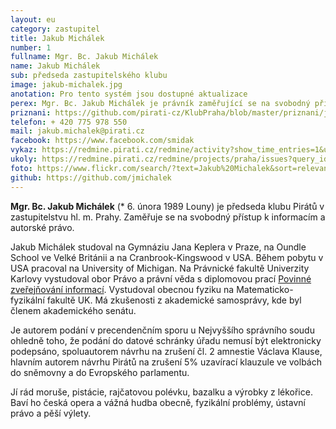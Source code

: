 ```yaml
---
layout: eu
category: zastupitel
title: Jakub Michálek
number: 1
fullname: Mgr. Bc. Jakub Michálek
name: Jakub Michálek
sub: předseda zastupitelského klubu
image: jakub-michalek.jpg
anotation: Pro tento systém jsou dostupné aktualizace
perex: Mgr. Bc. Jakub Michálek je právník zaměřující se na svobodný přístup k informacím a autorské právo, vedle toho vystudoval též obecnou fyziku. Pracuje v pražské advokátní kanceláři. V minulosti organizoval protesty proti ACTA a podal žalobu na Václava Klause za utajování informací o amnestií. 
priznani: https://github.com/pirati-cz/KlubPraha/blob/master/priznani/jakub-michalek.md
telefon: + 420 775 978 550
mail: jakub.michalek@pirati.cz
facebook: https://www.facebook.com/smidak
vykaz: https://redmine.pirati.cz/redmine/activity?show_time_entries=1&user_id=4
ukoly: https://redmine.pirati.cz/redmine/projects/praha/issues?query_id=6
foto: https://www.flickr.com/search/?text=Jakub%20Michalek&sort=relevance&user_id=68741528%40N03
github: https://github.com/jmichalek
---
```


**Mgr. Bc. Jakub Michálek** (* 6. února 1989 Louny) je předseda klubu Pirátů v zastupitelstvu hl. m. Prahy. Zaměřuje se na svobodný přístup k informacím a autorské právo. 

Jakub Michálek studoval na Gymnáziu Jana Keplera v Praze, na Oundle School ve Velké Británii a na Cranbrook-Kingswood v USA. Během pobytu v USA pracoval na University of Michigan. Na Právnické fakultě Univerzity Karlovy vystudoval obor Právo a právní věda s diplomovou prací [Povinné zveřejňování informací](http://www.pirati.cz/_media/lide/diplomka_michalek.pdf). Vystudoval obecnou fyziku na Matematicko-fyzikální fakultě UK. Má zkušenosti z akademické samosprávy, kde byl členem akademického senátu.

Je autorem podání v precendenčním sporu u Nejvyššího správního soudu ohledně toho, že podání do datové schránky úřadu nemusí být elektronicky podepsáno, spoluautorem návrhu na zrušení čl. 2 amnestie Václava Klause, hlavním autorem návrhu Pirátů na zrušení 5% uzavírací klauzule ve volbách do sněmovny a do Evropského parlamentu.

Jí rád moruše, pistácie, rajčatovou polévku, bazalku a výrobky z lékořice. Baví ho česká opera a vážná hudba obecně, fyzikální problémy, ústavní právo a pěší výlety.
